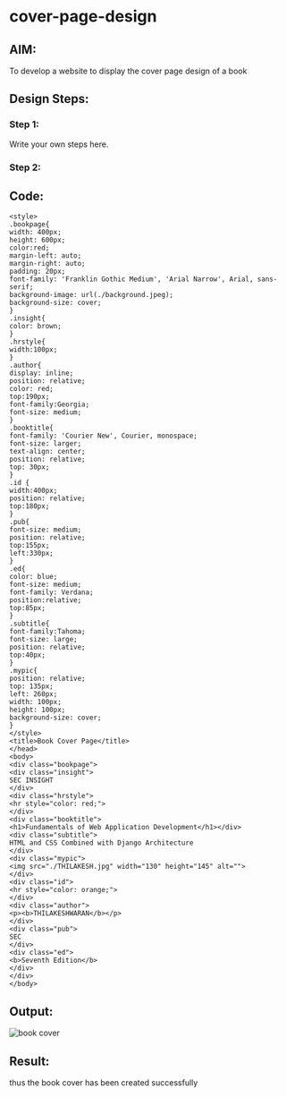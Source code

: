 # cover-page-design
## AIM:
To develop a website to display the cover page design of a book

## Design Steps:

### Step 1:
Write your own steps here.
### Step 2:

## Code:
```
<style>
.bookpage{
width: 400px;
height: 600px;
color:red;
margin-left: auto;
margin-right: auto;
padding: 20px;
font-family: 'Franklin Gothic Medium', 'Arial Narrow', Arial, sans-serif;
background-image: url(./background.jpeg);
background-size: cover;
}
.insight{
color: brown;
}
.hrstyle{
width:100px;
}
.author{
display: inline;
position: relative;
color: red;
top:190px;
font-family:Georgia;
font-size: medium;
}
.booktitle{
font-family: 'Courier New', Courier, monospace;
font-size: larger;
text-align: center;
position: relative;
top: 30px;
}
.id {
width:400px;
position: relative;
top:180px;
}
.pub{
font-size: medium;
position: relative;
top:155px;
left:330px;
}
.ed{
color: blue;
font-size: medium;
font-family: Verdana;
position:relative;
top:85px;
}
.subtitle{
font-family:Tahoma;
font-size: large;
position: relative;
top:40px;
}
.mypic{
position: relative;
top: 135px;
left: 260px;
width: 100px;
height: 100px;
background-size: cover;
}
</style>
<title>Book Cover Page</title>
</head>
<body>
<div class="bookpage">
<div class="insight">
SEC INSIGHT
</div>
<div class="hrstyle">
<hr style="color: red;">
</div>
<div class="booktitle">
<h1>Fundamentals of Web Application Development</h1></div>
<div class="subtitle">
HTML and CSS Combined with Django Architecture
</div>
<div class="mypic">
<img src="./THILAKESH.jpg" width="130" height="145" alt="">
</div>
<div class="id">
<hr style="color: orange;">
</div>
<div class="author">
<p><b>THILAKESHWARAN</b></p>
</div>
<div class="pub">
SEC
</div>
<div class="ed">
<b>Seventh Edition</b>
</div>
</div>
</body>
```

## Output:
![book cover](https://github.com/vamsikrishna272005/cover-page-design/assets/147477015/ccea4b66-07dc-4046-bb6b-e7e9aa50f24b)


## Result:
thus the book cover has been created successfully

